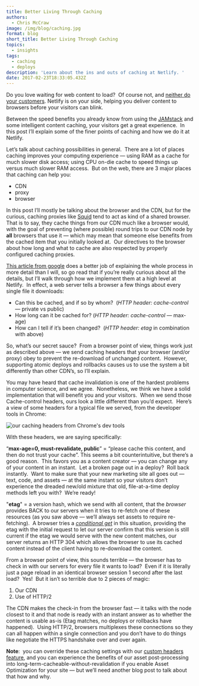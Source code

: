 ```yaml
---
title: Better Living Through Caching
authors:
  - Chris McCraw
image: /img/blog/caching.jpg
format: blog
short_title: Better Living Through Caching
topics:
  - insights
tags:
  - caching
  - deploys
description: 'Learn about the ins and outs of caching at Netlify. '
date: 2017-02-23T18:33:05.432Z
---
```

Do you love waiting for web content to load?  Of course not, and [neither do your customers](https://blog.kissmetrics.com/loading-time/). Netlify is on your side, helping you deliver content to browsers before your visitors can blink.

Between the speed benefits you already know from using the [JAMstack](https://www.jamstack.org/) and some intelligent content caching, your visitors get a great experience.  In this post I’ll explain some of the finer points of caching and how we do it at Netlify.

Let’s talk about caching possibilities in general.  There are a lot of places caching improves your computing experience — using RAM as a cache for much slower disk access; using CPU on-die cache to speed things up versus much slower RAM access.  But on the web, there are 3 major places that caching can help you:

* CDN
* proxy
* browser

In this post I’ll mostly be talking about the browser and the CDN, but for the curious, caching proxies like [Squid](http://www.squid-cache.org/) tend to act as kind of a shared browser. That is to say, they cache things from our CDN much like a browser would, with the goal of preventing (where possible) round trips to our CDN node by **all** browsers that use it — which may mean that someone else benefits from the cached item that you initially looked at.  Our directives to the browser about how long and what to cache are also respected by properly configured caching proxies.

[This article from google](https://developers.google.com/web/fundamentals/performance/optimizing-content-efficiency/http-caching) does a better job of explaining the whole process in more detail than I will, so go read that if you’re really curious about all the details, but I’ll walk through how we implement them at a high level at Netlify.  In effect, a web server tells a browser a few things about every single file it downloads:

* Can this be cached, and if so by whom?  (*HTTP header: cache-control* — private vs public)
* How long can it be cached for? (*HTTP header: cache-control* — max-age)
* How can I tell if it’s been changed?  (*HTTP header: etag* in combination with above)

So, what’s our secret sauce?  From a browser point of view, things work just as described above — we send caching headers that your browser (and/or proxy) obey to prevent the re-download of unchanged content.  However, supporting atomic deploys and rollbacks causes us to use the system a bit differently than other CDN’s, so I’ll explain.

You may have heard that cache invalidation is one of the hardest problems in computer science, and we agree.  Nonetheless, we think we have a solid implementation that will benefit you and your visitors.  When we send those Cache-control headers, ours look a little different than you’d expect.  Here’s a view of some headers for a typical file we served, from the developer tools in Chrome:

![our caching headers from Chrome's dev tools](/img/blog/cache_headers.png)

With these headers, we are saying specifically:

“**max-age=0, must-revalidate, public**” = “please cache this content, and then do not trust your cache”. This seems a bit counterintuitive, but there’s a good reason.  This favors you as a content creator — you can change any of your content in an instant.  Let a broken page out in a deploy?  Roll back instantly.  Want to make sure that your new marketing site all goes out — text, code, and assets — at the same instant so your visitors don’t experience the dreaded new/old mixture that old, file-at-a-time deploy methods left you with?  We’re ready!

"**etag**" = a version hash, which we send with all content, that the *browser* provides BACK to our servers when it tries to re-fetch one of these resources (as you saw above — we’ll always set assets to require re-fetching).  A browser tries a *[conditional get](https://ruturajv.wordpress.com/2005/12/27/conditional-get-request/)* in this situation, providing the etag with the initial request to let our server confirm that this version is still current if the etag we would serve with the new content matches, our server returns an HTTP 304 which allows the browser to use its cached content instead of the client having to re-download the content.

From a browser point of view, this sounds terrible — the browser has to check in with our servers for every file it wants to load?  Even if it is literally just a page reload in an identical browser session 1 second after the last load?  Yes!  But it isn’t so terrible due to 2 pieces of magic:

1. Our CDN
2. Use of HTTP/2

The CDN makes the check-in from the browser fast — it talks with the node closest to it and that node is ready with an instant answer as to whether the content is usable as-is (Etag matches, no deploys or rollbacks have happened).  Using HTTP/2, browsers multiplexes these connections so they can all happen within a single connection and you don’t have to do things like negotiate the HTTPS handshake over and over again.

**Note**:  you can override these caching settings with our [custom headers feature](https://www.netlify.com/docs/headers-and-basic-auth/#custom-headers), and you can experience the benefits of our asset post-processing into long-term-cacheable-without-revalidation if you enable Asset Optimization for your site — but we’ll need another blog post to talk about that how and why.
